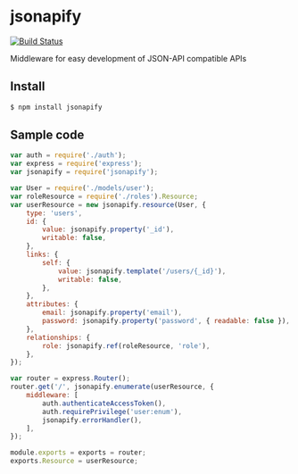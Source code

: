 # jsonapify

[![Build Status](https://travis-ci.org/alex94puchades/jsonapify.svg?branch=master)](https://travis-ci.org/alex94puchades/jsonapify)

Middleware for easy development of JSON-API compatible APIs

## Install

```bash
$ npm install jsonapify
```

## Sample code

```js
var auth = require('./auth');
var express = require('express');
var jsonapify = require('jsonapify');

var User = require('./models/user');
var roleResource = require('./roles').Resource;
var userResource = new jsonapify.resource(User, {
	type: 'users',
	id: {
		value: jsonapify.property('_id'),
		writable: false,
	},
	links: {
		self: {
			value: jsonapify.template('/users/{_id}'),
			writable: false,
		},
	},
	attributes: {
		email: jsonapify.property('email'),
		password: jsonapify.property('password', { readable: false }),
	},
	relationships: {
		role: jsonapify.ref(roleResource, 'role'),
	},
});

var router = express.Router();
router.get('/', jsonapify.enumerate(userResource, {
	middleware: [
		auth.authenticateAccessToken(),
		auth.requirePrivilege('user:enum'),
		jsonapify.errorHandler(),
	],
});

module.exports = exports = router;
exports.Resource = userResource;
```
